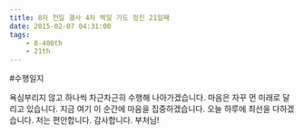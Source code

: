 ```yaml
---
title: 8차 천일 결사 4차 백일 기도 정진 21일째
date: 2015-02-07 04:31:00
tags:
    - 8-400th
    - 21th
---
```


#수행일지

욕심부리지 않고 하나씩 차근차근히 수행해 나아가겠습니다. 마음은 자꾸 먼 미래로 달리고 있습니다. 지금 여기 이 순간에 마음을 집중하겠습니다. 오늘 하루에 최선을 다하겠습니다. 저는 편안합니다. 감사합니다. 부처님!
